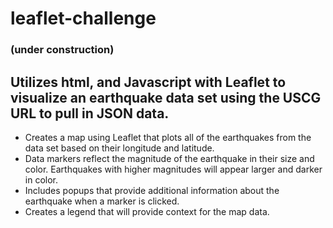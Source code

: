 # leaflet-challenge 
### (under construction)

## Utilizes html, and Javascript with Leaflet to visualize an earthquake data set using the USCG URL to pull in JSON data.


* Creates a map using Leaflet that plots all of the earthquakes from the data set based on their longitude and latitude.
* Data markers reflect the magnitude of the earthquake in their size and color. Earthquakes with higher magnitudes will appear larger and darker in color.
* Includes popups that provide additional information about the earthquake when a marker is clicked.
* Creates a legend that will provide context for the map data.



